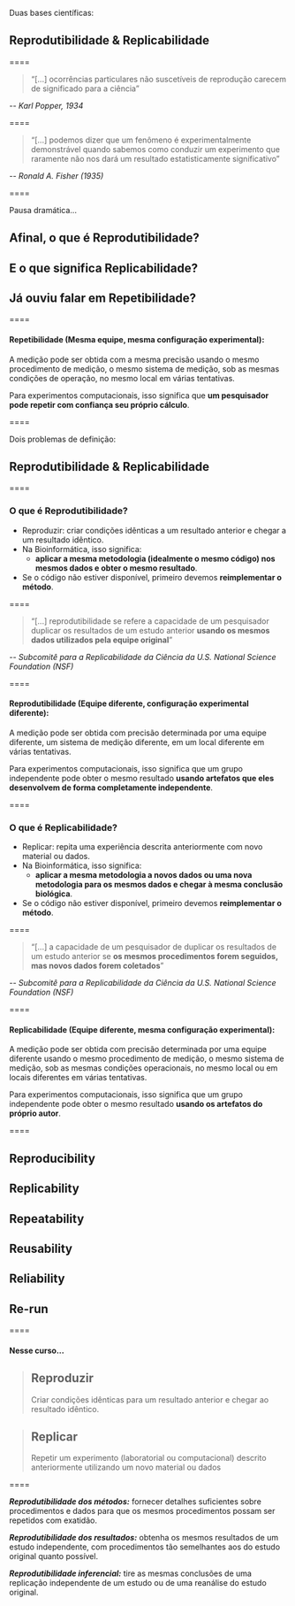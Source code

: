 Duas bases científicas:

## Reprodutibilidade & Replicabilidade

====

> “[...] ocorrências particulares não suscetíveis de reprodução carecem de significado para a ciência”

-- <cite>Karl Popper, 1934</cite>

====

> “[...] podemos dizer que um fenômeno é experimentalmente demonstrável quando sabemos como conduzir um experimento que raramente não nos dará um resultado estatisticamente significativo”

-- <cite>Ronald A. Fisher (1935)</cite>

====

Pausa dramática...

## Afinal, o que é Reprodutibilidade?
## E o que significa Replicabilidade?
## Já ouviu falar em Repetibilidade?

====

#### Repetibilidade (Mesma equipe, mesma configuração experimental): 

A medição pode ser obtida com a mesma precisão usando o mesmo procedimento de medição, o mesmo sistema de medição, sob as mesmas condições de operação, no mesmo local em várias tentativas. 

Para experimentos computacionais, isso significa que **um pesquisador pode repetir com confiança seu próprio cálculo**.

====

Dois problemas de definição:

## Reprodutibilidade & Replicabilidade

====

### O que é Reprodutibilidade?

- Reproduzir: criar condições idênticas a um resultado anterior e chegar a um resultado idêntico.
- Na Bioinformática, isso significa:
  - **aplicar a mesma metodologia (idealmente o mesmo código) nos mesmos dados e obter o mesmo resultado**.
- Se o código não estiver disponível, primeiro devemos **reimplementar o método**.

====

<!-- .slide: data-background="img/motivation.jpg" -->

> “[...] reprodutibilidade se refere a capacidade de um pesquisador duplicar os resultados de um estudo anterior **usando os mesmos dados utilizados pela equipe original**”

-- <cite>Subcomitê para a Replicabilidade da Ciência da U.S. National Science Foundation (NSF)</cite>

====

#### Reprodutibilidade (Equipe diferente, configuração experimental diferente): 

A medição pode ser obtida com precisão determinada por uma equipe diferente, um sistema de medição diferente, em um local diferente em várias tentativas. 

Para experimentos computacionais, isso significa que um grupo independente pode obter o mesmo resultado **usando artefatos que eles desenvolvem de forma completamente independente**.

====

### O que é Replicabilidade?

- Replicar: repita uma experiência descrita anteriormente com novo material ou dados.
- Na Bioinformática, isso significa:
  - **aplicar a mesma metodologia a novos dados ou uma nova metodologia para os mesmos dados e chegar à mesma conclusão biológica**.
- Se o código não estiver disponível, primeiro devemos **reimplementar o método**.

====

<!-- .slide: data-background="img/motivation.jpg" -->

> “[...] a capacidade de um pesquisador de duplicar os resultados de um estudo anterior se **os mesmos procedimentos forem seguidos, mas novos dados forem coletados**”

-- <cite>Subcomitê para a Replicabilidade da Ciência da U.S. National Science Foundation (NSF)</cite>

====

#### Replicabilidade (Equipe diferente, mesma configuração experimental): 

A medição pode ser obtida com precisão determinada por uma equipe diferente usando o mesmo procedimento de medição, o mesmo sistema de medição, sob as mesmas condições operacionais, no mesmo local ou em locais diferentes em várias tentativas. 

Para experimentos computacionais, isso significa que um grupo independente pode obter o mesmo resultado **usando os artefatos do próprio autor**.

====
## Reproducibility 
## Replicability
## Repeatability
## Reusability
## Reliability
## Re-run
====

#### Nesse curso...

> ## Reproduzir
> Criar condições idênticas para um resultado anterior e chegar ao resultado idêntico.

> ## Replicar
> Repetir um experimento (laboratorial ou computacional) descrito anteriormente utilizando um novo material ou dados

====

***Reprodutibilidade dos métodos:*** fornecer detalhes suficientes sobre procedimentos e dados para que os mesmos procedimentos possam ser repetidos com exatidão.

***Reprodutibilidade dos resultados:*** obtenha os mesmos resultados de um estudo independente, com procedimentos tão semelhantes aos do estudo original quanto possível.

***Reprodutibilidade inferencial:*** tire as mesmas conclusões de uma replicação independente de um estudo ou de uma reanálise do estudo original.
